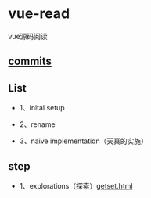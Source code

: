 # vue-read
vue源码阅读

## [commits](https://github.com/vuejs/vue/commits/0.10?after=5f27148eea85a915b2f0bb5f1a131324d7133635+733)

## List

- 1、inital setup

- 2、rename

- 3、naive implementation（天真的实施）


## step

- 1、explorations（探索）[getset.html](./step/getset.html)
